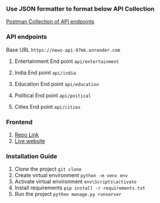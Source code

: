 ### Use JSON formatter to format below API Collection
<a href="https://www.getpostman.com/collections/9483e231e75cbde52a04">Postman Collection of API endpoints</a>

### API endpoints
Base URL `https://news-api-97mk.onrender.com`

1. Entertainment End point `api/entertainment`

2. India End point `api/india`

3. Education End point `api/education`

4. Political End point `api/poitical`

5. Cities End point `api/cities`

### Frontend
1. <a href="https://github.com/arsalanhub/News-Overload">Repo Link</a>
2. <a href="https://news-overload-arsalanhub.vercel.app/">Live website</a>

### Installation Guide
1. Clone the project `git clone`
2. Create virtual environment `python -m venv env`
3. Activate virtual environment `env\Scripts\activate`
2. Install requirements `pip install -r requirements.txt`
3. Run the project `python manage.py runserver`